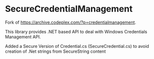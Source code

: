 # SecureCredentialManagement
Fork of https://archive.codeplex.com/?p=credentialmanagement. 

This library provides .NET based API to deal with Windows Credentials Management API.

Added a Secure Version of Credential.cs (SecureCredential.cs) to avoid creation of .Net strings from SecureString content
